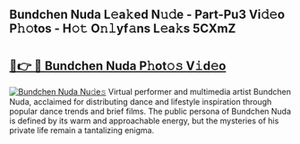 ## Bundchen Nuda L𝚎a𝚔ed N𝚞𝚍e - Part-Pu3 Vi𝚍𝚎o P𝚑𝚘tos - H𝚘𝚝 O𝚗𝚕yf𝚊ns L𝚎a𝚔s 5CXmZ

# <h2><a href="http://kfba77.oniu.top/?m=Bundchen+Nuda">🔗👉 🔴 Bundchen Nuda P𝚑ot𝚘𝚜 V𝚒d𝚎o</a></h2>

[![Bundchen Nuda Nu𝚍e𝚜](https://i.imgur.com/0qMVB7G.gif)](http://kfba77.oniu.top/?m=Bundchen+Nuda)
Virtual performer and multimedia artist Bundchen Nuda, acclaimed for distributing dance and lifestyle inspiration through popular dance trends and brief films. The public persona of Bundchen Nuda is defined by its warm and approachable energy, but the mysteries of his private life remain a tantalizing enigma.  
